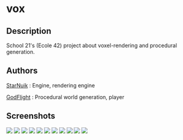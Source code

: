 # vox
## Description

School 21's (Ecole 42) project about voxel-rendering and procedural generation.

## Authors

[StarNuik](https://github.com/StarNuik) : Engine, rendering engine

[GodFlight](https://github.com/GodFlight) : Procedural world generation, player

## Screenshots
![](https://github.com/StarNuik/vox/raw/master/screenshot/9.png)
![](https://github.com/StarNuik/vox/raw/master/screenshot/8.png)
![](https://github.com/StarNuik/vox/raw/master/screenshot/1.png)
![](https://github.com/StarNuik/vox/raw/master/screenshot/7.png)
![](https://github.com/StarNuik/vox/raw/master/screenshot/10.png)
![](https://github.com/StarNuik/vox/raw/master/screenshot/11.png)
![](https://github.com/StarNuik/vox/raw/master/screenshot/2.png)
![](https://github.com/StarNuik/vox/raw/master/screenshot/3.png)
![](https://github.com/StarNuik/vox/raw/master/screenshot/4.png)
![](https://github.com/StarNuik/vox/raw/master/screenshot/5.png)
![](https://github.com/StarNuik/vox/raw/master/screenshot/6.png)
